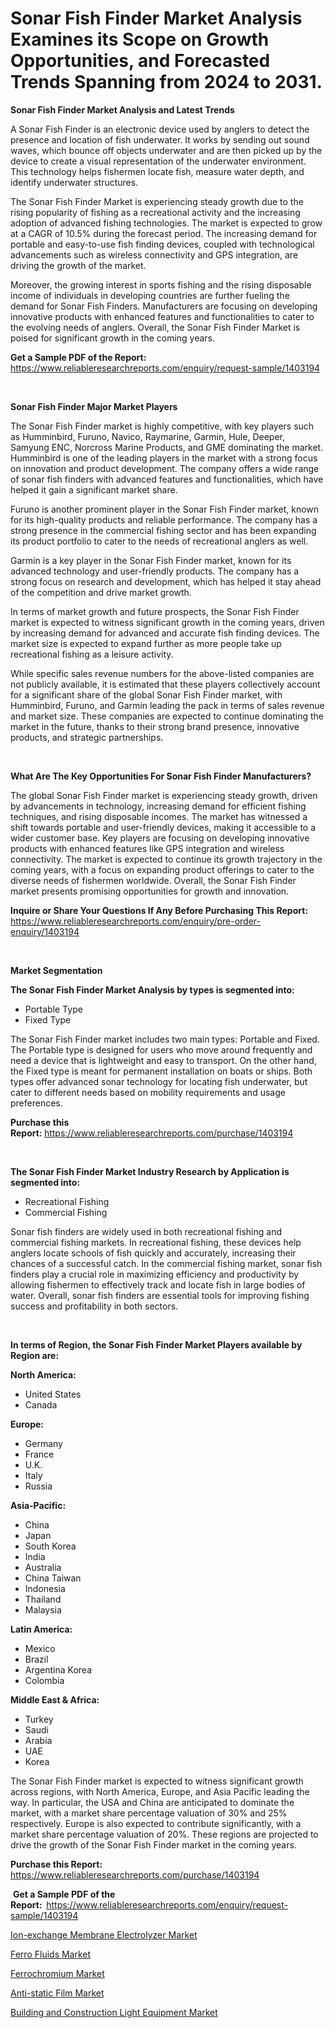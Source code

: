 <p><h1>Sonar Fish Finder Market Analysis Examines its Scope on Growth Opportunities, and Forecasted Trends Spanning from 2024 to 2031.</h1></p><p><strong>Sonar Fish Finder Market Analysis and Latest Trends</strong></p>
<p><p>A Sonar Fish Finder is an electronic device used by anglers to detect the presence and location of fish underwater. It works by sending out sound waves, which bounce off objects underwater and are then picked up by the device to create a visual representation of the underwater environment. This technology helps fishermen locate fish, measure water depth, and identify underwater structures.</p><p>The Sonar Fish Finder Market is experiencing steady growth due to the rising popularity of fishing as a recreational activity and the increasing adoption of advanced fishing technologies. The market is expected to grow at a CAGR of 10.5% during the forecast period. The increasing demand for portable and easy-to-use fish finding devices, coupled with technological advancements such as wireless connectivity and GPS integration, are driving the growth of the market.</p><p>Moreover, the growing interest in sports fishing and the rising disposable income of individuals in developing countries are further fueling the demand for Sonar Fish Finders. Manufacturers are focusing on developing innovative products with enhanced features and functionalities to cater to the evolving needs of anglers. Overall, the Sonar Fish Finder Market is poised for significant growth in the coming years.</p></p>
<p><strong>Get a Sample PDF of the Report:&nbsp;</strong> <a href="https://www.reliableresearchreports.com/enquiry/request-sample/1403194">https://www.reliableresearchreports.com/enquiry/request-sample/1403194</a></p>
<p>&nbsp;</p>
<p><strong>Sonar Fish Finder Major Market Players</strong></p>
<p><p>The Sonar Fish Finder market is highly competitive, with key players such as Humminbird, Furuno, Navico, Raymarine, Garmin, Hule, Deeper, Samyung ENC, Norcross Marine Products, and GME dominating the market. Humminbird is one of the leading players in the market with a strong focus on innovation and product development. The company offers a wide range of sonar fish finders with advanced features and functionalities, which have helped it gain a significant market share.</p><p>Furuno is another prominent player in the Sonar Fish Finder market, known for its high-quality products and reliable performance. The company has a strong presence in the commercial fishing sector and has been expanding its product portfolio to cater to the needs of recreational anglers as well.</p><p>Garmin is a key player in the Sonar Fish Finder market, known for its advanced technology and user-friendly products. The company has a strong focus on research and development, which has helped it stay ahead of the competition and drive market growth.</p><p>In terms of market growth and future prospects, the Sonar Fish Finder market is expected to witness significant growth in the coming years, driven by increasing demand for advanced and accurate fish finding devices. The market size is expected to expand further as more people take up recreational fishing as a leisure activity.</p><p>While specific sales revenue numbers for the above-listed companies are not publicly available, it is estimated that these players collectively account for a significant share of the global Sonar Fish Finder market, with Humminbird, Furuno, and Garmin leading the pack in terms of sales revenue and market size. These companies are expected to continue dominating the market in the future, thanks to their strong brand presence, innovative products, and strategic partnerships.</p></p>
<p>&nbsp;</p>
<p><strong>What Are The Key Opportunities For Sonar Fish Finder Manufacturers?</strong></p>
<p><p>The global Sonar Fish Finder market is experiencing steady growth, driven by advancements in technology, increasing demand for efficient fishing techniques, and rising disposable incomes. The market has witnessed a shift towards portable and user-friendly devices, making it accessible to a wider customer base. Key players are focusing on developing innovative products with enhanced features like GPS integration and wireless connectivity. The market is expected to continue its growth trajectory in the coming years, with a focus on expanding product offerings to cater to the diverse needs of fishermen worldwide. Overall, the Sonar Fish Finder market presents promising opportunities for growth and innovation.</p></p>
<p><strong>Inquire or Share Your Questions If Any Before Purchasing This Report:</strong> <a href="https://www.reliableresearchreports.com/enquiry/pre-order-enquiry/1403194">https://www.reliableresearchreports.com/enquiry/pre-order-enquiry/1403194</a></p>
<p>&nbsp;</p>
<p><strong>Market Segmentation</strong></p>
<p><strong>The Sonar Fish Finder Market Analysis by types is segmented into:</strong></p>
<p><ul><li>Portable Type</li><li>Fixed Type</li></ul></p>
<p><p>The Sonar Fish Finder market includes two main types: Portable and Fixed. The Portable type is designed for users who move around frequently and need a device that is lightweight and easy to transport. On the other hand, the Fixed type is meant for permanent installation on boats or ships. Both types offer advanced sonar technology for locating fish underwater, but cater to different needs based on mobility requirements and usage preferences.</p></p>
<p><strong>Purchase this Report:&nbsp;</strong><a href="https://www.reliableresearchreports.com/purchase/1403194">https://www.reliableresearchreports.com/purchase/1403194</a></p>
<p>&nbsp;</p>
<p><strong>The Sonar Fish Finder Market Industry Research by Application is segmented into:</strong></p>
<p><ul><li>Recreational Fishing</li><li>Commercial Fishing</li></ul></p>
<p><p>Sonar fish finders are widely used in both recreational fishing and commercial fishing markets. In recreational fishing, these devices help anglers locate schools of fish quickly and accurately, increasing their chances of a successful catch. In the commercial fishing market, sonar fish finders play a crucial role in maximizing efficiency and productivity by allowing fishermen to effectively track and locate fish in large bodies of water. Overall, sonar fish finders are essential tools for improving fishing success and profitability in both sectors.</p></p>
<p>&nbsp;</p>
<p><strong>In terms of Region, the Sonar Fish Finder Market Players available by Region are:</strong></p>
<p>
    <p> <strong> North America: </strong>
        <ul>
            <li>United States</li>
            <li>Canada</li>
        </ul>
        </p> 
    <p> <strong> Europe: </strong>
        <ul>
            <li>Germany</li>
            <li>France</li>
            <li>U.K.</li>
            <li>Italy</li>
            <li>Russia</li>
        </ul>
        </p> 
    <p> <strong> Asia-Pacific: </strong>
        <ul>
            <li>China</li>
            <li>Japan</li>
            <li>South Korea</li>
            <li>India</li>
            <li>Australia</li>
            <li>China Taiwan</li>
            <li>Indonesia</li>
            <li>Thailand</li>
            <li>Malaysia</li>
        </ul>
        </p> 
    <p> <strong> Latin America: </strong>
        <ul>
            <li>Mexico</li>
            <li>Brazil</li>
            <li>Argentina Korea</li>
            <li>Colombia</li>
        </ul>
        </p> 
    <p> <strong> Middle East & Africa: </strong>
        <ul>
            <li>Turkey</li>
            <li>Saudi</li>
            <li>Arabia</li>
            <li>UAE</li>
            <li>Korea</li>
        </ul>
    </p>
    </p>
<p><p>The Sonar Fish Finder market is expected to witness significant growth across regions, with North America, Europe, and Asia Pacific leading the way. In particular, the USA and China are anticipated to dominate the market, with a market share percentage valuation of 30% and 25% respectively. Europe is also expected to contribute significantly, with a market share percentage valuation of 20%. These regions are projected to drive the growth of the Sonar Fish Finder market in the coming years.</p></p>
<p><strong>Purchase this Report: </strong><a href="https://www.reliableresearchreports.com/purchase/1403194">https://www.reliableresearchreports.com/purchase/1403194</a></p>
<p>&nbsp;<strong>Get a Sample PDF of the Report:&nbsp;&nbsp;</strong><a href="https://www.reliableresearchreports.com/enquiry/request-sample/1403194">https://www.reliableresearchreports.com/enquiry/request-sample/1403194</a></p>
<p><strong></strong></p>
<p><p><a href="https://natural-crush-b99.notion.site/Ion-exchange-Membrane-Electrolyzer-Market-Provides-Detailed-Segmentation-of-this-Market-based-on-Typ-a0b097d6676140568fdea9ff921f050f">Ion-exchange Membrane Electrolyzer Market</a></p><p><a href="https://view.publitas.com/reportprime-1/ferro-fluids-market-research-report-provides-critical-insights-that-can-help-shape-business-development-and-investment-strategies/">Ferro Fluids Market</a></p><p><a href="https://view.publitas.com/reportprime-1/ferrochromium-market-size-global-industry-overview-market-segmentation-and-forecast-2024-to-2031/">Ferrochromium Market</a></p><p><a href="https://zircon-bluebell-299.notion.site/Anti-static-Film-Market-Challenges-Opportunities-and-Growth-Drivers-and-Major-Market-Players-fore-18a3f8850bc84632922bcff1a9554240">Anti-static Film Market</a></p><p><a href="https://simplistic-meeting-7ee.notion.site/Building-and-Construction-Light-Equipment-Market-Dynamics-2024-2031-Also-about-Its-Market-Trends-P-4a261fc0bf8742d6ba34ff64754ea494">Building and Construction Light Equipment Market</a></p></p>